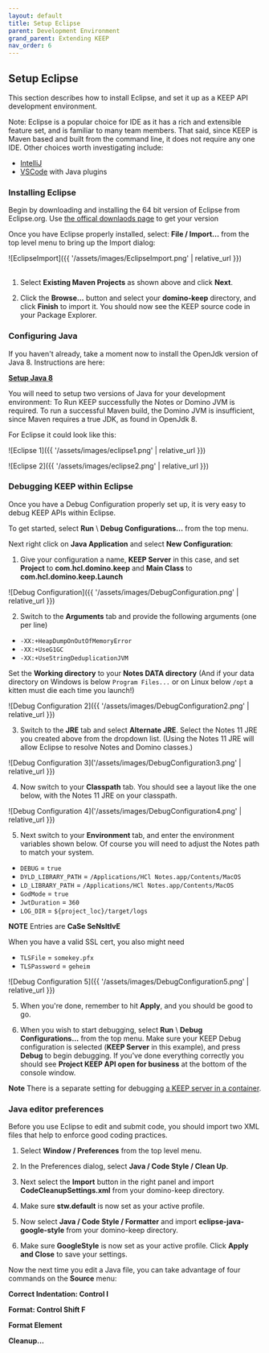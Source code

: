 ```yaml
---
layout: default
title: Setup Eclipse
parent: Development Environment
grand_parent: Extending KEEP
nav_order: 6
---
```


## Setup Eclipse

This section describes how to install Eclipse, and set it up as a KEEP API development environment.

Note: Eclipse is a popular choice for IDE as it has a rich and extensible feature set, and is familiar to many team members. That said, since KEEP is Maven based and built from the command line, it does not require any one IDE. Other choices worth investigating include:

- [IntelliJ](https://www.jetbrains.com/idea/)
- [VSCode](https://code.visualstudio.com/) with Java plugins

### Installing Eclipse

Begin by downloading and installing the 64 bit version of Eclipse from Eclipse.org. Use [the offical downlaods page](https://www.eclipse.org/downloads/) to get your version

Once you have Eclipse properly installed, select: **File / Import...** from the top level menu to bring up the Import dialog:

![EclipseImport]({{ '/assets/images/EclipseImport.png' | relative_url }})
&nbsp;  
&nbsp;

1. Select **Existing Maven Projects** as shown above and click **Next**.

2. Click the **Browse...** button and select your **domino-keep** directory, and click **Finish** to import it. You should now see the KEEP source code in your Package Explorer.

### Configuring Java

If you haven't already, take a moment now to install the OpenJdk version of Java 8. Instructions are here:

**[Setup Java 8](setupjava.md)**

You will need to setup two versions of Java for your development environment: To Run KEEP successfully the Notes or Domino JVM is required. To run a successful Maven build, the Domino JVM is
insufficient, since Maven requires a true JDK, as found in OpenJdk 8.

For Eclipse it could look like this:

![Eclipse 1]({{ '/assets/images/eclipse1.png' | relative_url }})

![Eclipse 2]({{ '/assets/images/eclipse2.png' | relative_url }})

### Debugging KEEP within Eclipse

Once you have a Debug Configuration properly set up, it is very easy to debug KEEP APIs within Eclipse.

To get started, select **Run** \ **Debug Configurations...** from the top menu.

Next right click on **Java Application** and select **New Configuration**:

1. Give your configuration a name, **KEEP Server** in this case, and set **Project** to **com.hcl.domino.keep** and **Main Class** to **com.hcl.domino.keep.Launch**

![Debug Configuration]({{ '/assets/images/DebugConfiguration.png' | relative_url }})

2. Switch to the **Arguments** tab and provide the following arguments (one per line)

- `-XX:+HeapDumpOnOutOfMemoryError`
- `-XX:+UseG1GC`
- `-XX:+UseStringDeduplicationJVM`

Set the **Working directory** to your **Notes DATA directory** (And if your data directory on Windows is below `Program Files...` or on Linux below `/opt` a kitten must die each time you launch!)

![Debug Configuration 2]({{ '/assets/images/DebugConfiguration2.png' | relative_url }})

3. Switch to the **JRE** tab and select **Alternate JRE**. Select the Notes 11 JRE you created above from the dropdown list. (Using the Notes 11 JRE will allow Eclipse to resolve Notes and Domino classes.)

![Debug Configuration 3]('/assets/images/DebugConfiguration3.png' | relative_url }})

4. Now switch to your **Classpath** tab. You should see a layout like the one below, with the Notes 11 JRE on your classpath.

![Debug Configuration 4]('/assets/images/DebugConfiguration4.png' | relative_url }})

5. Next switch to your **Environment** tab, and enter the environment variables shown below. Of course you will need to adjust the Notes path to match your system.

- `DEBUG` = `true`
- `DYLD_LIBRARY_PATH` = `/Applications/HCl Notes.app/Contents/MacOS`
- `LD_LIBRARY_PATH` = `/Applications/HCl Notes.app/Contents/MacOS`
- `GodMode` = `true`
- `JwtDuration` = `360`
- `LOG_DIR` = `${project_loc}/target/logs`

**NOTE** Entries are **CaSe SeNsItIvE**

When you have a valid SSL cert, you also might need

- `TLSFile` = `somekey.pfx`
- `TLSPassword` = `geheim`

![Debug Configuration 5]({{ '/assets/images/DebugConfiguration5.png' | relative_url }})

5. When you're done, remember to hit **Apply**, and you should be good to go.

6. When you wish to start debugging, select **Run** \ **Debug Configurations...** from the top menu. Make sure your KEEP Debug configuration is selected (**KEEP Server** in this example), and press **Debug** to begin debugging. If you've done everything correctly you should see **Project KEEP API open for business** at the bottom of the console window.

**Note** There is a separate setting for debugging [a KEEP server in a container](../../installconfig/installation/docker).

### Java editor preferences

Before you use Eclipse to edit and submit code, you should import two XML files that help to enforce good coding practices.

1. Select **Window / Preferences** from the top level menu.

2. In the Preferences dialog, select **Java / Code Style / Clean Up**.

3. Next select the **Import** button in the right panel and import **CodeCleanupSettings.xml** from your domino-keep directory.

4. Make sure **stw.default** is now set as your active profile.

5. Now select **Java / Code Style / Formatter** and import **eclipse-java-google-style** from your domino-keep directory.

6. Make sure **GoogleStyle** is now set as your active profile. Click **Apply and Close** to save your settings.

Now the next time you edit a Java file, you can take advantage of four commands on the **Source** menu:

**Correct Indentation: Control I**

**Format: Control Shift F**

**Format Element**

**Cleanup...**
